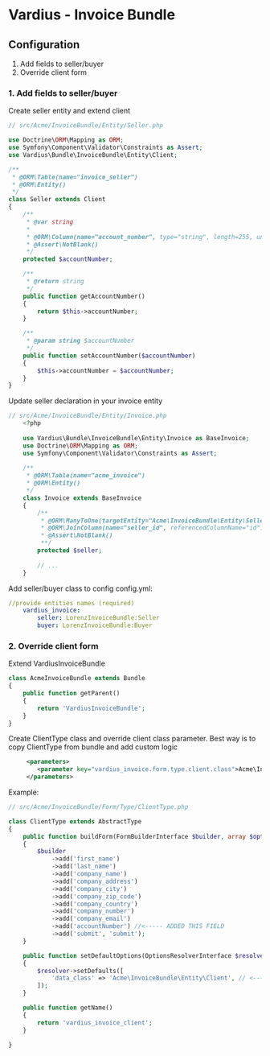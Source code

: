 Vardius - Invoice Bundle
======================================

Configuration
----------------
1. Add fields to seller/buyer
2. Override client form

### 1. Add fields to seller/buyer
Create seller entity and extend client


``` php
// src/Acme/InvoiceBundle/Entity/Seller.php

use Doctrine\ORM\Mapping as ORM;
use Symfony\Component\Validator\Constraints as Assert;
use Vardius\Bundle\InvoiceBundle\Entity\Client;

/**
 * @ORM\Table(name="invoice_seller")
 * @ORM\Entity()
 */
class Seller extends Client
{
    /**
     * @var string
     *
     * @ORM\Column(name="account_number", type="string", length=255, unique=true)
     * @Assert\NotBlank()
     */
    protected $accountNumber;

    /**
     * @return string
     */
    public function getAccountNumber()
    {
        return $this->accountNumber;
    }

    /**
     * @param string $accountNumber
     */
    public function setAccountNumber($accountNumber)
    {
        $this->accountNumber = $accountNumber;
    }
}
```

Update seller declaration in your invoice entity

``` php
// src/Acme/InvoiceBundle/Entity/Invoice.php
    <?php
    
    use Vardius\Bundle\InvoiceBundle\Entity\Invoice as BaseInvoice;
    use Doctrine\ORM\Mapping as ORM;
    use Symfony\Component\Validator\Constraints as Assert;
    
    /**
     * @ORM\Table(name="acme_invoice")
     * @ORM\Entity()
     */
    class Invoice extends BaseInvoice
    {
        /**
         * @ORM\ManyToOne(targetEntity="Acme\InvoiceBundle\Entity\Seller")
         * @ORM\JoinColumn(name="seller_id", referencedColumnName="id")
         * @Assert\NotBlank()
         **/
        protected $seller;
    
        // ...
    }
```

Add seller/buyer class to config
config.yml:

``` yaml
//provide entities names (required)
    vardius_invoice:
        seller: LorenzInvoiceBundle:Seller
        buyer: LorenzInvoiceBundle:Buyer
```

### 2. Override client form
Extend VardiusInvoiceBundle

``` php
class AcmeInvoiceBundle extends Bundle
{
    public function getParent()
    {
        return 'VardiusInvoiceBundle';
    }
}
```

Create ClientType class and override client class parameter.
Best way is to copy ClientType from bundle and add custom logic

``` xml
     <parameters>
        <parameter key="vardius_invoice.form.type.client.class">Acme\InvoiceBundle\Form\Type\ClientType</parameter>
     </parameters>
```

Example:

``` php
// src/Acme/InvoiceBundle/Form/Type/ClientType.php

class ClientType extends AbstractType
{
    public function buildForm(FormBuilderInterface $builder, array $options)
    {
        $builder
            ->add('first_name')
            ->add('last_name')
            ->add('company_name')
            ->add('company_address')
            ->add('company_city')
            ->add('company_zip_code')
            ->add('company_country')
            ->add('company_number')
            ->add('company_email')
            ->add('accountNumber') //<----- ADDED THIS FIELD
            ->add('submit', 'submit');
    }

    public function setDefaultOptions(OptionsResolverInterface $resolver)
    {
        $resolver->setDefaults([
            'data_class' => 'Acme\InvoiceBundle\Entity\Client', // <---- CHANGED DATA CLASS
        ]);
    }

    public function getName()
    {
        return 'vardius_invoice_client';
    }

}
```
